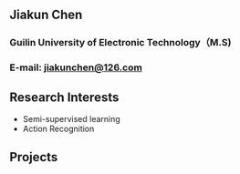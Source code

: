## Jiakun Chen
### Guilin University of Electronic Technology（M.S)
### E-mail: jiakunchen@126.com

## Research Interests
- Semi-supervised learning
- Action Recognition

## Projects
